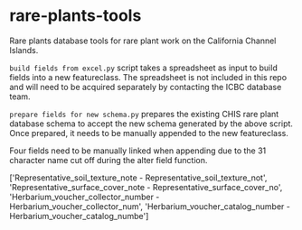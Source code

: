 # rare-plants-tools
Rare plants database tools for rare plant work on the California Channel Islands.

`build fields from excel.py` script takes a spreadsheet as input to build fields into a new featureclass.  The spreadsheet is not included in this repo and will need to be acquired separately by contacting the ICBC database team.


`prepare fields for new schema.py` prepares the existing CHIS rare plant database schema to accept the new schema generated by the above script. Once prepared, it needs to be manually appended to the new featureclass.


Four fields need to be manually linked when appending due to the 31 character name cut off during the alter field function.

 ['Representative_soil_texture_note - Representative_soil_texture_not',
  'Representative_surface_cover_note - Representative_surface_cover_no',
  'Herbarium_voucher_collector_number - Herbarium_voucher_collector_num',
  'Herbarium_voucher_catalog_number - Herbarium_voucher_catalog_numbe']